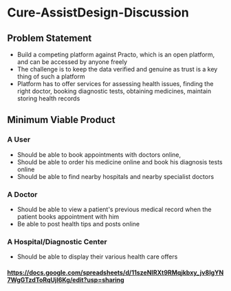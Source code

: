 # Cure-AssistDesign-Discussion

## Problem Statement

* Build a competing platform against Practo, which is an open platform, and can be accessed by anyone freely
* The challenge is to keep the data verified and genuine as trust is a key thing of such a platform
* Platform has to offer services for assessing health issues, finding the right doctor, booking diagnostic tests, obtaining medicines, maintain storing health records

## Minimum Viable Product
### A User
* Should be able to book appointments with doctors online,
* Should be able to order his medicine online and book his diagnosis tests online
* Should be able to find nearby hospitals and nearby specialist doctors

### A Doctor
* Should be able to view a patient's previous medical record when the patient books appointment with him
* Be able to post health tips and posts online

### A Hospital/Diagnostic Center
* Should be able to display their various health care offers


#### https://docs.google.com/spreadsheets/d/11szeNIRXt9RMqjkbxy_jv8lgYN7WgGTzdToRqUjl6Kg/edit?usp=sharing